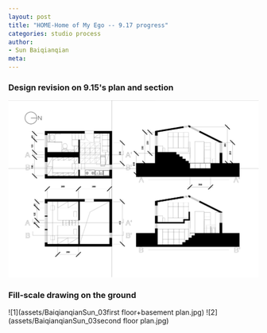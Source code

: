 ```yaml
---
layout: post
title: "HOME-Home of My Ego -- 9.17 progress"
categories: studio process
author:
- Sun Baiqianqian
meta:
---
```




### Design revision on 9.15's plan and section

![1](https://raw.githubusercontent.com/SunBaiqianqian/SunBaiqianqian-Portfolio/master/assets/9.17.jpg)



### Fill-scale drawing on the ground

![1](assets/BaiqianqianSun_03first floor+basement plan.jpg)
![2](assets/BaiqianqianSun_03second floor plan.jpg)
